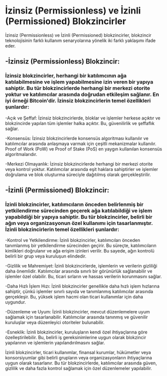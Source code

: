 # 		İzinsiz (Permissionless) ve İzinli (Permissioned) Blokzincirler

İzinsiz (Permissionless) ve İzinli (Permissioned) blokzincirler, blokzincir teknolojisinin farklı kullanım senaryolarına yönelik iki farklı yaklaşımı ifade eder.

## -İzinsiz (Permissionless) Blokzincir:
	
### İzinsiz blokzincirler, herhangi bir katılımcının ağa katılabilmesine ve işlem yapabilmesine izin veren bir yapıya sahiptir. Bu tür blokzincirlerde herhangi bir merkezi otorite yoktur ve katılımcılar arasında doğrudan etkileşim sağlanır. En iyi örneği Bitcoin'dir. İzinsiz blokzincirlerin temel özellikleri şunlardır:

-Açık ve Şeffaf: İzinsiz blokzincirlerde, bloklar ve işlemler herkese açıktır ve blokzincirde yapılan tüm işlemler halka açıktır. Bu, güvenilirlik ve şeffaflık sağlar.

-Konsensüs: İzinsiz blokzincirlerde konsensüs algoritması kullanılır ve katılımcılar arasında anlaşmaya varmak için çeşitli mekanizmalar kullanılır. Proof of Work (PoW) ve Proof of Stake (PoS) en yaygın kullanılan konsensüs algoritmalarıdır.

-Merkezi Olmayanlık: İzinsiz blokzincirlerde herhangi bir merkezi otorite veya kontrol yoktur. Katılımcılar arasında eşit haklara sahiptirler ve işlemler doğrulama ve blok oluşturma süreciyle dağıtılmış olarak gerçekleştirilir.

## -İzinli (Permissioned) Blokzincir:

### İzinli blokzincirler, katılımcıların önceden belirlenmiş bir yetkilendirme sürecinden geçerek ağa katılabildiği ve işlem yapabildiği bir yapıya sahiptir. Bu tür blokzincirler, belirli bir ağın veya organizasyonun özel kullanımı için tasarlanmıştır. İzinli blokzincirlerin temel özellikleri şunlardır:

-Kontrol ve Yetkilendirme: İzinli blokzincirler, katılımcıları önceden tanımlanmış bir yetkilendirme sürecinden geçirir. Bu süreçte, katılımcıların kimlikleri doğrulanır ve ağa erişim izinleri verilir. Bu sayede, ağın kontrolü belirli bir grup veya kuruluşun elindedir.

-Gizlilik ve Mahremiyet: İzinli blokzincirlerde, işlemlerin ve verilerin gizliliği daha önemlidir. Katılımcılar arasında sınırlı bir görünürlük sağlanabilir ve işlemler özel olabilir. Bu, ticari sırların ve hassas verilerin korunmasını sağlar.

-Daha Hızlı İşlem Hızı: İzinli blokzincirler genellikle daha hızlı işlem hızlarına sahiptir, çünkü işlemler sınırlı sayıda ve tanımlanmış katılımcılar arasında gerçekleşir. Bu, yüksek işlem hacmi olan ticari kullanımlar için daha uygundur.

-Düzenleme ve Uyum: İzinli blokzincirler, mevcut düzenlemelere uyum sağlamak için tasarlanabilir. Katılımcılar arasında tanınmış ve güvenilir kuruluşlar veya düzenleyici otoriteler bulunabilir.

-Esneklik: İzinli blokzincirler, kuruluşların kendi özel ihtiyaçlarına göre özelleştirilebilir. Bu, belirli iş gereksinimlerine uygun olarak blokzincir yapılarının ve işlemlerin yapılandırılmasını sağlar.

İzinli blokzincirler, ticari kullanımlar, finansal kurumlar, hükümetler veya konsorsiyumlar gibi belirli grupların veya organizasyonların ihtiyaçlarına uygun olarak tasarlanır. Bu tür blokzincirlerde, katılımcılar arasında güven, gizlilik ve daha fazla kontrol sağlamak için özel düzenlemeler yapılabilir.
